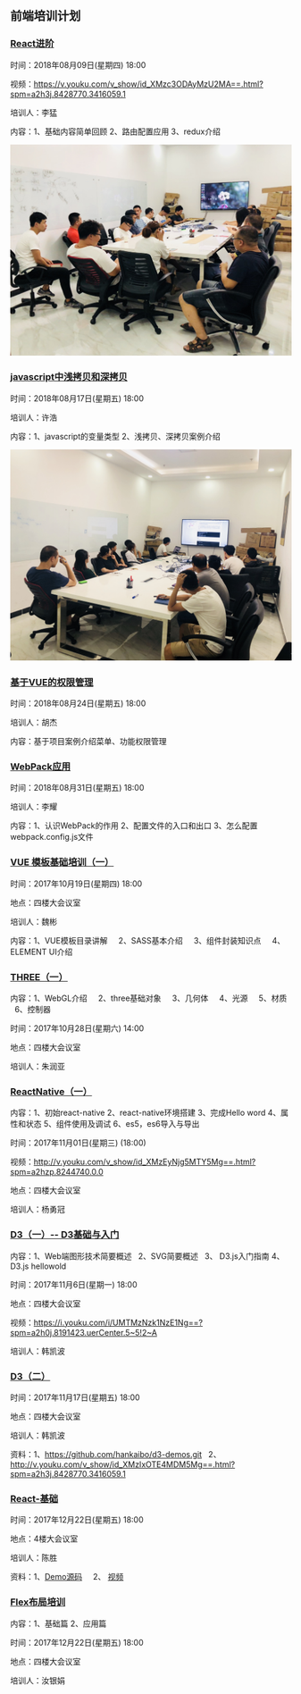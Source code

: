 ## 前端培训计划

### [React进阶](https://github.com/menggege/react-demo)
时间：2018年08月09日(星期四) 18:00  

视频：https://v.youku.com/v_show/id_XMzc3ODAyMzU2MA==.html?spm=a2h3j.8428770.3416059.1

培训人：李猛

内容：1、基础内容简单回顾
     2、路由配置应用
     3、redux介绍

![参与人](img/training/20180809.jpg)
     
### [javascript中浅拷贝和深拷贝](http://blog.ivanweb.cn/2018/08/02/javascript%E4%B8%AD%E6%B5%85%E6%8B%B7%E8%B4%9D%E5%92%8C%E6%B7%B1%E6%8B%B7%E8%B4%9D/)
时间：2018年08月17日(星期五) 18:00

培训人：许浩

内容：1、javascript的变量类型
     2、浅拷贝、深拷贝案例介绍

![参与人](img/training/20180816.jpg)
     
### [基于VUE的权限管理]()
时间：2018年08月24日(星期五) 18:00

培训人：胡杰

内容：基于项目案例介绍菜单、功能权限管理

### [WebPack应用]()
时间：2018年08月31日(星期五) 18:00

培训人：李耀

内容：1、认识WebPack的作用
     2、配置文件的入口和出口
     3、怎么配置webpack.config.js文件
     

### [VUE 模板基础培训（一）](https://github.com/f3f/spa-development-pc)
时间：2017年10月19日(星期四) 18:00

地点：四楼大会议室

培训人：魏彬

内容：1、VUE模板目录讲解
     2、SASS基本介绍
     3、组件封装知识点
     4、ELEMENT UI介绍

### [THREE（一）](https://github.com/zhu18/Train_THREE)
内容：1、WebGL介绍
     2、three基础对象
     3、几何体 
     4、光源
     5、材质
     6、控制器
 
 时间：2017年10月28日(星期六) 14:00
 
 地点：四楼大会议室
 
 培训人：朱润亚

### [ReactNative（一）](https://github.com/yangyongguan/react-native-01)
内容：1、初始react-native
     2、react-native环境搭建
     3、完成Hello word 
     4、属性和状态
     5、组件使用及调试
     6、es5，es6导入与导出
 
 时间：2017年11月01日(星期三) (18:00)
 
 视频：http://v.youku.com/v_show/id_XMzEyNjg5MTY5Mg==.html?spm=a2hzp.8244740.0.0
 
 地点：四楼大会议室
 
 培训人：杨勇冠

### [D3（一）-- D3基础与入门](https://github.com/hankaibo/d3-demos.git)
内容：1、Web端图形技术简要概述
   	2、SVG简要概述
   	3、	D3.js入门指南
   	4、	D3.js hellowold
   	
时间：2017年11月6日(星期一) 18:00

地点：四楼大会议室

视频：https://i.youku.com/i/UMTMzNzk1NzE1Ng==?spm=a2h0j.8191423.uerCenter.5~5!2~A

培训人：韩凯波

### [D3（二）](https://github.com/hankaibo/d3-demos.git)
时间：2017年11月17日(星期五) 18:00

地点：四楼大会议室

培训人：韩凯波

资料：1、https://github.com/hankaibo/d3-demos.git
   	2、http://v.youku.com/v_show/id_XMzIxOTE4MDM5Mg==.html?spm=a2h3j.8428770.3416059.1
	


### [React-基础](https://github.com/halfmoonvic/react-base)
时间：2017年12月22日(星期五) 18:00

地点：4楼大会议室

培训人：陈胜

资料：1、[Demo源码](https://github.com/halfmoonvic/react-base)
      2、 [视频](http://v.youku.com/v_show/id_XMzI3MDE1NDA2OA==.html?spm=a2h3j.8428770.3416059.1)

 ### [Flex布局培训](https://ruyinjuan.github.io/2017/12/15/Flex%E5%9F%BA%E7%A1%80%E7%AF%87/)
内容：1、基础篇 
   	  2、应用篇
   	  
时间：2017年12月22日(星期五) 18:00   

地点：四楼大会议室
	  
培训人：汝银娟	  
